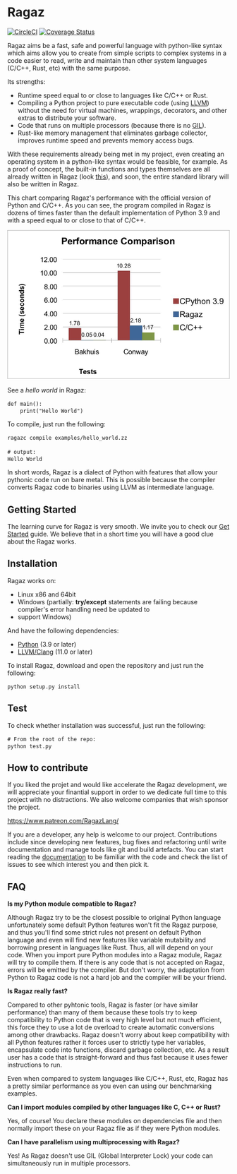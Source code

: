 # Ragaz

[![CircleCI](https://dl.circleci.com/status-badge/img/gh/ragazzi-robotics/ragaz/tree/main.svg?style=svg)](https://dl.circleci.com/status-badge/redirect/gh/ragazzi-robotics/ragaz/tree/main)  [![Coverage Status](https://coveralls.io/repos/github/ragazzi-robotics/ragaz/badge.svg?branch=main)](https://coveralls.io/github/ragazzi-robotics/ragaz?branch=main)

Ragaz aims be a fast, safe and powerful language with python-like syntax which aims allow you to create from simple scripts to complex systems 
in a code easier to read, write and maintain than other system languages (C/C++, Rust, etc) with the same purpose.

Its strengths:
- Runtime speed equal to or close to languages like C/C++ or Rust.
- Compiling a Python project to pure executable code (using [LLVM](https://www.infoworld.com/article/3247799/what-is-llvm-the-power-behind-swift-rust-clang-and-more.html)) without the need for virtual machines, wrappings, decorators, and other extras to distribute your software.
- Code that runs on multiple processors (because there is no [GIL](https://granulate.io/blog/introduction-to-the-infamous-python-gil/)).
- Rust-like memory management that eliminates garbage collector, improves runtime speed and prevents memory access bugs.

With these requirements already being met in my project, even creating an operating system in a python-like syntax would be feasible, for example.
As a proof of concept, the built-in functions and types themselves are all already written in Ragaz (look [this](https://github.com/ragazzi-robotics/ragaz/blob/main/ragaz/core/__builtins__.zz)), and soon, the entire standard library will also be written in Ragaz.

This chart comparing Ragaz's performance with the official version of Python and C/C++. As you can see, the program compiled in Ragaz is dozens of times faster than the default implementation of Python 3.9 and with a speed equal to or close to that of C/C++.

![Benchmarking](https://raw.githubusercontent.com/ragazzi-robotics/ragaz/main/doc/user/pictures/benchmarking.jpg "benchmarking")


See a *hello world* in Ragaz:

    def main():
        print("Hello World")

To compile, just run the following:
    
    ragazc compile examples/hello_world.zz
    
    # output: 
    Hello World

In short words, Ragaz is a dialect of Python with features that allow your pythonic code run on bare metal. This 
is possible because the compiler converts Ragaz code to binaries using LLVM as intermediate language.

## Getting Started

The learning curve for Ragaz is very smooth. We invite you to check our [Get Started](./doc/user/tutorial.md) 
guide. We believe that in a short time you will have a good clue about the Ragaz works.

## Installation

Ragaz works on:

- Linux x86 and 64bit
- Windows (partially: **try/except** statements are failing because compiler's error handling need be updated to 
- support Windows)

And have the following dependencies:

- [Python](https://www.python.org/) (3.9 or later)
- [LLVM/Clang](https://llvm.org/) (11.0 or later)

To install Ragaz, download and open the repository and just run the following:

    python setup.py install

## Test

To check whether installation was successful, just run the following:

    # From the root of the repo:
    python test.py

## How to contribute

If you liked the projet and would like accelerate the Ragaz development, we will appreciate your finantial support in order
to we dedicate full time to this project with no distractions. We also welcome companies that wish sponsor the project.

https://www.patreon.com/RagazLang/

If you are a developer, any help is welcome to our project. Contributions include since developing new features, bug fixes 
and refactoring until write documentation and manage tools like git and build artefacts. You can start reading the 
[documentation](./doc/user/tutorial.md) to be familiar with the code and check the list of issues to see which interest you 
and then pick it.

## FAQ

**Is my Python module compatible to Ragaz?**

Although Ragaz try to be the closest possible to original Python language unfortunately some default Python features 
won't fit the Ragaz purpose, and thus you'll find some strict rules not present on default Python language and even 
will find new features like variable mutability and borrowing present in languages like Rust.
Thus, all will depend on your code. When you import pure Python modules into a Ragaz module, Ragaz will try 
to compile them. If there is any code that is not accepted on Ragaz, errors will be emitted by the compiler. But don't 
worry, the adaptation from Python to Ragaz code is not a hard job and the compiler will be your friend.

**Is Ragaz really fast?**

Compared to other pyhtonic tools, Ragaz is faster (or have similar performance) than many of them because these tools try 
to keep compatibility to Python code that is very high level but not much efficient, this force they to use a lot de 
overload to create automatic conversions among other drawbacks. Ragaz doesn't worry about keep compatibility 
with all Python features rather it forces user to strictly type her variables, encapsulate code into functions, 
discard garbage collection, etc. As a result user has a code that is straight-forward and thus fast because it 
uses fewer instructions to run.

Even when compared to system languages like C/C++, Rust, etc, Ragaz has a pretty similar performance as you even
can using our benchmarking examples.

**Can I import modules compiled by other languages like C, C++ or Rust?**

Yes, of course! You declare these modules on dependencies file and then normally import these on your Ragaz file
as if they were Python modules.

**Can I have parallelism using multiprocessing with Ragaz?**

Yes! As Ragaz doesn't use GIL (Global Interpreter Lock) your code can simultaneously run in multiple processors.
